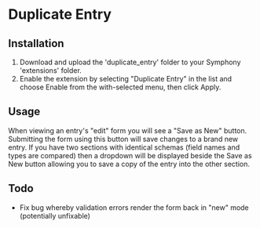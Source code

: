 # Duplicate Entry

## Installation

1. Download and upload the 'duplicate_entry' folder to your Symphony 'extensions' folder.
2. Enable the extension by selecting "Duplicate Entry" in the list and choose Enable from the with-selected menu, then click Apply.

## Usage

When viewing an entry's "edit" form you will see a "Save as New" button. Submitting the form using this button will save changes to a brand new entry. If you have two sections with identical schemas (field names and types are compared) then a dropdown will be displayed beside the Save as New button allowing you to save a copy of the entry into the other section.

## Todo
* Fix bug whereby validation errors render the form back in "new" mode (potentially unfixable)
